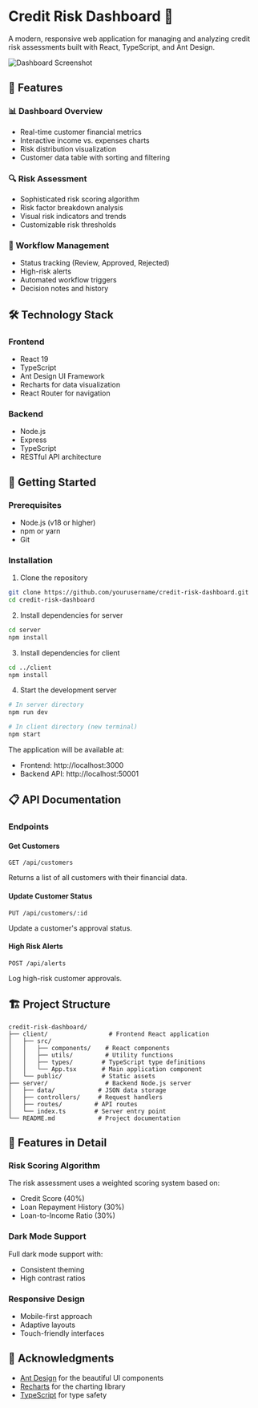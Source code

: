 # Credit Risk Dashboard 🎯

A modern, responsive web application for managing and analyzing credit risk assessments built with React, TypeScript, and Ant Design.

![Dashboard Screenshot](screenshots/dashboard.png)

## 🌟 Features

### 📊 Dashboard Overview
- Real-time customer financial metrics
- Interactive income vs. expenses charts
- Risk distribution visualization
- Customer data table with sorting and filtering

### 🔍 Risk Assessment
- Sophisticated risk scoring algorithm
- Risk factor breakdown analysis
- Visual risk indicators and trends
- Customizable risk thresholds

### 🔄 Workflow Management
- Status tracking (Review, Approved, Rejected)
- High-risk alerts
- Automated workflow triggers
- Decision notes and history

## 🛠️ Technology Stack

### Frontend
- React 19
- TypeScript
- Ant Design UI Framework
- Recharts for data visualization
- React Router for navigation

### Backend
- Node.js
- Express
- TypeScript
- RESTful API architecture

## 🚀 Getting Started

### Prerequisites
- Node.js (v18 or higher)
- npm or yarn
- Git

### Installation

1. Clone the repository
```bash
git clone https://github.com/yourusername/credit-risk-dashboard.git
cd credit-risk-dashboard
```

2. Install dependencies for server
```bash
cd server
npm install
```

3. Install dependencies for client
```bash
cd ../client
npm install
```

4. Start the development server
```bash
# In server directory
npm run dev

# In client directory (new terminal)
npm start
```

The application will be available at:
- Frontend: http://localhost:3000
- Backend API: http://localhost:50001

## 📋 API Documentation

### Endpoints

#### Get Customers
```http
GET /api/customers
```
Returns a list of all customers with their financial data.

#### Update Customer Status
```http
PUT /api/customers/:id
```
Update a customer's approval status.

#### High Risk Alerts
```http
POST /api/alerts
```
Log high-risk customer approvals.

## 🏗️ Project Structure

```
credit-risk-dashboard/
├── client/                 # Frontend React application
│   ├── src/
│   │   ├── components/    # React components
│   │   ├── utils/         # Utility functions
│   │   ├── types/        # TypeScript type definitions
│   │   └── App.tsx       # Main application component
│   └── public/           # Static assets
├── server/                # Backend Node.js server
│   ├── data/            # JSON data storage
│   ├── controllers/     # Request handlers
│   ├── routes/         # API routes
│   └── index.ts        # Server entry point
└── README.md            # Project documentation
```

## 🎨 Features in Detail

### Risk Scoring Algorithm
The risk assessment uses a weighted scoring system based on:
- Credit Score (40%)
- Loan Repayment History (30%)
- Loan-to-Income Ratio (30%)

### Dark Mode Support
Full dark mode support with:
- Consistent theming
- High contrast ratios

### Responsive Design
- Mobile-first approach
- Adaptive layouts
- Touch-friendly interfaces


## 🙏 Acknowledgments

- [Ant Design](https://ant.design/) for the beautiful UI components
- [Recharts](https://recharts.org/) for the charting library
- [TypeScript](https://www.typescriptlang.org/) for type safety